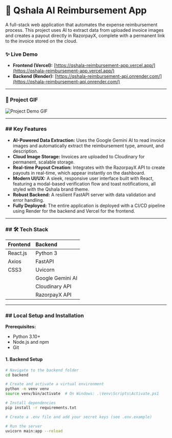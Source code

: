 # 🚀 Qshala AI Reimbursement App

A full-stack web application that automates the expense reimbursement process. This project uses AI to extract data from uploaded invoice images and creates a payout directly in RazorpayX, complete with a permanent link to the invoice stored on the cloud.

### ✨ Live Demo

* **Frontend (Vercel):** [https://qshala-reimbursement-app.vercel.app/](https://qshala-reimbursement-app.vercel.app/)
* **Backend (Render):** [https://qshala-reimbursement-api.onrender.com/](https://qshala-reimbursement-api.onrender.com/)

---

### 🎥 Project GIF

![Project Demo GIF](https://qshala-reimbursement-app.vercel.app/static/media/Qshala_logo.b825c0f2fd3ca3b7ca1e.gif)

---

### ## Key Features

* **AI-Powered Data Extraction:** Uses the Google Gemini AI to read invoice images and automatically extract the reimbursement type, amount, and description.
* **Cloud Image Storage:** Invoices are uploaded to Cloudinary for permanent, scalable storage.
* **Real-time Payout Creation:** Integrates with the RazorpayX API to create payouts in real-time, which appear instantly on the dashboard.
* **Modern UI/UX:** A sleek, responsive user interface built with React, featuring a modal-based verification flow and toast notifications, all styled with the Qshala brand theme.
* **Robust Backend:** A resilient FastAPI server with data validation and error handling.
* **Fully Deployed:** The entire application is deployed with a CI/CD pipeline using Render for the backend and Vercel for the frontend.

---

### ## 🛠️ Tech Stack

| Frontend | Backend |
| :--- | :--- |
| React.js | Python 3 |
| Axios | FastAPI |
| CSS3 | Uvicorn |
| | Google Gemini AI |
| | Cloudinary API |
| | RazorpayX API |

---

### ## Local Setup and Installation

**Prerequisites:**
* Python 3.10+
* Node.js and npm
* Git

#### **1. Backend Setup**
```bash
# Navigate to the backend folder
cd backend

# Create and activate a virtual environment
python -m venv venv
source venv/bin/activate  # On Windows: .\Venv\Scripts\Activate.ps1

# Install dependencies
pip install -r requirements.txt

# Create a .env file and add your secret keys (see .env.example)

# Run the server
uvicorn main:app --reload
